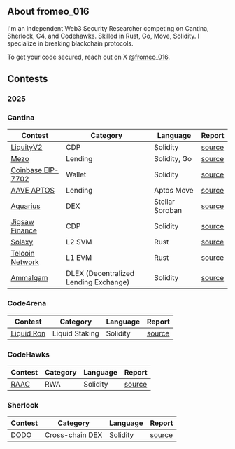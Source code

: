 ## About fromeo_016

I'm an independent Web3 Security Researcher competing on Cantina, Sherlock, C4, and Codehawks. Skilled in Rust, Go, Move, Solidity. I specialize in breaking blackchain protocols.

To get your code secured, reach out on X [@fromeo_016](https://x.com/fromeo_016).

## Contests
### 2025

### Cantina
| Contest | Category | Language | Report |
| -------- | ------- |  -------- | -------- | 
| [LiquityV2](https://cantina.xyz/competitions/d86632df-ab33-4448-8198-64955eae6712) | CDP | Solidity | [source](contests/LiquityV2.md) |
| [Mezo](https://cantina.xyz/code/e757364c-1f68-4ec5-94f6-c6b3c2e80c6d/README.md) | Lending   | Solidity, Go | [source](contests/mezo.md) | 
| [Coinbase EIP-7702](https://cantina.xyz/competitions/b0a948cd-c861-4807-b36e-d680d82598bf) | Wallet   | Solidity | [source](contests/coinbase-7702.md) | 
| [AAVE APTOS](https://cantina.xyz/competitions/ad445d42-9d39-4bcf-becb-0c6c8689b767) | Lending   | Aptos Move | [source](contests/aave-aptos.md) | 
| [Aquarius](https://cantina.xyz/competitions/990ce947-05da-443e-b397-be38a65f0bff) | DEX   | Stellar Soroban | [source](contests/aquarius.md) | 
| [Jigsaw Finance](https://cantina.xyz/competitions/7a40c849-0b35-4128-b084-d9a83fd533ea) | CDP   | Solidity | [source](contests/jigsaw.md) | 
| [Solaxy](https://cantina.xyz/competitions/50d38b86-80a0-49af-9df8-70d7d601b7d7) | L2 SVM   | Rust | [source](contests/solaxy.md) | 
| [Telcoin Network](https://cantina.xyz/competitions/26d5255b-6f68-46cf-be55-81dd565d9d16) | L1 EVM   | Rust | [source](contests/telcoin.md) | 
| [Ammalgam](https://cantina.xyz/competitions/02c29467-cb27-4beb-b2ef-500ad95e1a51) | DLEX (Decentralized Lending Exchange)   | Solidity | [source](contests/ammalgam.md) | 


### Code4rena
| Contest | Category | Language | Report |
| -------- | ------- |  -------- | -------- |
| [Liquid Ron](https://code4rena.com/audits/2025-01-liquid-ron) | Liquid Staking | Solidity | [source](contests/LiquidRon.md) |

### CodeHawks
| Contest | Category | Language | Report |
| -------- | ------- |  -------- | --------
| [RAAC](https://codehawks.cyfrin.io/c/2025-02-raac) | RWA | Solidity | [source](contests/RAAC.md) |

### Sherlock
| Contest | Category | Language | Report |
| -------- | ------- |  -------- | --------
| [DODO](https://audits.sherlock.xyz/contests/991) | Cross-chain DEX | Solidity | [source](contests/dodo.md) |
